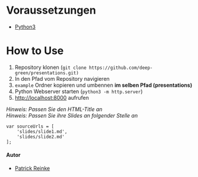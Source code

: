 # Voraussetzungen
* [Python3](https://www.python.org/)

# How to Use
1. Repository klonen (`git clone https://github.com/deep-green/presentations.git)`
2. In den Pfad vom Repository navigieren
3. `example` Ordner kopieren und umbennen __im selben Pfad (presentations)__
3. Python Webserver starten (`python3 -m http.server`)
4. [http://localhost:8000]() aufrufen

_Hinweis: Passen Sie den HTML-Title an_   
_Hinweis: Passen Sie ihre Slides an folgender Stelle an_
```
var sourceUrls = [
    'slides/slide1.md',
    'slides/slide2.md'
];
```


#### Autor
* [Patrick Reinke](https://github.com/reinkepatrick)